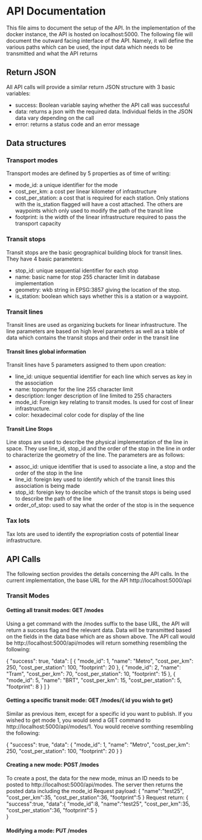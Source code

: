 # API Documentation

This file aims to document the setup of the API. In the implementation of the docker instance, the API is hosted on localhost:5000. The following file will document the outward facing interface of the API. Namely, it will define the various paths which can be used, the input data which needs to be transmitted and what the API returns 
## Return JSON
All API calls will provide a similar return JSON structure with 3 basic variables:
 - success: Boolean variable saying whether the API call was successful
 - data: returns a json with the required data. Individual fields in the JSON data vary depending on the call
 - error: returns a status code and an error message

## Data structures
### Transport modes

Transport modes are defined by 5 properties as of time of writing:
 - mode_id: a unique identifier for the mode
 - cost_per_km: a cost per linear kilometer of infrastructure
 - cost_per_station: a cost that is required for each station. Only stations with the is_station flagged will have a cost attached. The others are waypoints which only used to modify the path of the transit line
 - footprint: is the width of the linear infrastructure required to pass the transport capacity

### Transit stops
Transit stops are the basic geographical building block for transit lines. They have 4 basic parameters:
 - stop_id: unique sequential identifier for each stop
 - name: basic name for stop 255 character limit in database implementation
 - geometry: wkb string in EPSG:3857 giving the location of the stop.
 - is_station: boolean which says whether this is a station or a waypoint.

### Transit lines
Transit lines are used as organizing buckets for linear infrastructure. The line parameters are based on high level parameters as well as a table of data which contains the transit stops and their order in the transit line
#### Transit lines global information
Transit lines have 5 parameters assigned to them upon creation:
 - line_id: unique sequential identifier for each line which serves as key in the association
 - name: toponyme for the line 255 character limit
 - description: longer description of line limited to 255 characters
 - mode_id: Foreign key relating to transit modes. Is used for cost of linear infrastructure.
 - color: hexadecimal color code for display of the line

 #### Transit Line Stops
 Line stops are used to describe the physical implementation of the line in space. They use line_id, stop_id and the order of the stop in the line in order to characterize the geometry of the line. The parameters are as follows:
 - assoc_id: unique identifier that is used to associate a line, a stop and the order of the stop in the line
 - line_id: foreign key used to identify which of the transit lines this association is being made
 - stop_id: foreign key to descibe which of the transit stops is being used to describe the path of the line
 - order_of_stop: used to say what the order of the stop is in the sequence

### Tax lots
Tax lots are used to identify the expropriation costs of potential linear infrastructure. 



## API Calls

The following section provides the details concerning the API calls. In the current implementation, the base URL for the API http://localhost:5000/api

### Transit Modes

#### Getting all transit modes: GET /modes
Using a get command with the /modes suffix to the base URL, the API will return a success flag and the relevant data. Data will be transmitted based on the fields in the data base which are as shown above. The API call would be http://localhost:5000/api/modes will return something resembling the following:

{
  "success": true,
  "data": [
    {
      "mode_id": 1,
      "name": "Metro",
      "cost_per_km": 250,
      "cost_per_station": 100,
      "footprint": 20
    },
    {
      "mode_id": 2,
      "name": "Tram",
      "cost_per_km": 70,
      "cost_per_station": 10,
      "footprint": 15
    },
    {
      "mode_id": 5,
      "name": "BRT",
      "cost_per_km": 15,
      "cost_per_station": 5,
      "footprint": 8
    }
  ]
}

#### Getting a specific transit mode: GET /modes/{ id you wish to get}
Similar as previous item, except for a specific id you want to publish. If you wished to get mode 1, you would send a GET command to http://localhost:5000/api/modes/1. You would receive somthing resembling the following:

{
  "success": true,
  "data": {
    "mode_id": 1,
    "name": "Metro",
    "cost_per_km": 250,
    "cost_per_station": 100,
    "footprint": 20
  }
}

#### Creating a new mode: POST /modes
To create a post, the data for the new mode, minus an ID needs to be posted to http://localhost:5000/api/modes. The server then returns the posted data including the mode_id
Request payload:
{
    "name":"test25",
    "cost_per_km":35,
    "cost_per_station":36,
    "footprint":5
}
Request return:
{
    "success":true,
    "data":{
        "mode_id":8,
        "name":"test25",
        "cost_per_km":35,
        "cost_per_station":36,
        "footprint":5
    }    
}

#### Modifying a mode: PUT /modes
